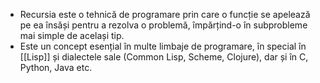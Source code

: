 - Recursia este o tehnică de programare prin care o funcție se apelează pe ea însăși pentru a rezolva o problemă, împărțind-o în subprobleme mai simple de același tip.
- Este un concept esențial în multe limbaje de programare, în special în [[Lisp]] și dialectele sale (Common Lisp, Scheme, Clojure), dar și în C, Python, Java etc.